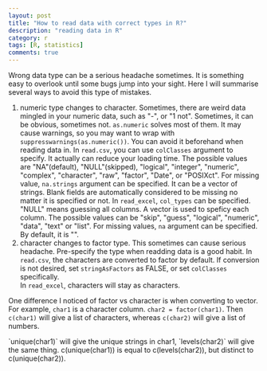 ```yaml
---
layout: post
title: "How to read data with correct types in R?"
description: "reading data in R"
category: r
tags: [R, statistics]
comments: true
---
```


Wrong data type can be a serious headache sometimes. It is something easy to overlook until some bugs jump into your sight. Here I will summarise several ways to avoid this type of mistakes.
1. numeric type changes to character. 
Sometimes, there are weird data mingled in your numeric data, such as "-", or "1 not". Sometimes, it can be obvious, sometimes not. `as.numeric` solves most of them. It may cause warnings, so you may want to wrap with `suppresswarnings(as.numeric())`.
You can avoid it beforehand when reading data in. In `read.csv`, you can use `colClasses` argument to specify. It actually can reduce your loading time. The possible values are "NA"(default), "NULL"(skipped), "logical", "integer", "numeric", "complex", "character", "raw", "factor", "Date", or "POSIXct". For missing value, `na.strings` argument can be specified. It can be a vector of strings. Blank fields are automatically considered to be missing no matter it is specified or not.
In `read_excel`, `col_types` can be specified. "NULL" means guessing all columns. A vector is used to speficy each column. The possible values can be "skip", "guess", "logical", "numeric", "data", "text" or "list". For missing values, `na` argument can be specified. By default, it is "". 
2. character changes to factor type.
This sometimes can cause serious headache. Pre-specify the type when readding data is a good habit. 
In `read.csv`, the characters are converted to factor by default. If conversion is not desired, set `stringAsFactors` as FALSE, or set `colClasses` specifically.  
In `read_excel`, characters will stay as characters. 

One difference I noticed of factor vs character is when converting to vector. For example, `char1` is a character column. `char2 = factor(char1)`. Then `c(char1)` will give a list of characters, whereas `c(char2)` will give a list of numbers. 
<p> `unique(char1)` will give the unique strings in char1, `levels(char2)` will give the same thing. c(unique(char1)) is equal to c(levels(char2)), but distinct to c(unique(char2)). </p>
